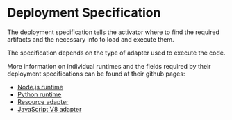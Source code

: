 # Deployment Specification
The deployment specification tells the activator where to find the required artifacts and the necessary info to load and execute them.

The specification depends on the type of adapter used to execute the code. 

More information on individual runtimes and the fields required by their deployment specifications can be found at their github pages:
- [Node.js runtime](https://github.com/kgrid/kgrid-node-runtime#writing-a-knowledge-object-in-node)
- [Python runtime](https://github.com/kgrid/kgrid-python-runtime#creating-a-python-knowledge-object)
- [Resource adapter](https://github.com/kgrid/resource-adapter#guidance-for-knowledge-object-developers)
- [JavaScript V8 adapter](https://github.com/kgrid/javascript-v8-adapter#guidance-for-knowledge-object-developers)